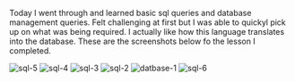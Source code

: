 

Today I went through and learned basic sql queries and database management queries. Felt challenging at first but I was able to quickyl pick up on what was being required.
I actually like how this language translates into the database. These are the screenshots below fo the lesson I completed. 


![sql-5](https://user-images.githubusercontent.com/118845810/226257343-a77ce9ba-c383-4f85-9bc9-ba36418d555d.png)
![sql-4](https://user-images.githubusercontent.com/118845810/226257345-92e205b1-a0c5-4585-ac8c-e35f04c08581.png)
![sql-3](https://user-images.githubusercontent.com/118845810/226257346-42f3bc19-83fd-4c28-a8c3-f9f3c4068b40.png)
![sql-2](https://user-images.githubusercontent.com/118845810/226257347-388284cd-3c17-46ae-aa0f-1ae38cb4b56b.png)
![datbase-1](https://user-images.githubusercontent.com/118845810/226257348-278e6ab1-1c13-4189-8098-9ee8c84170c5.png)
![sql-6](https://user-images.githubusercontent.com/118845810/226257350-bfff3346-b0f6-4ed0-935f-a0927e215f87.png)

